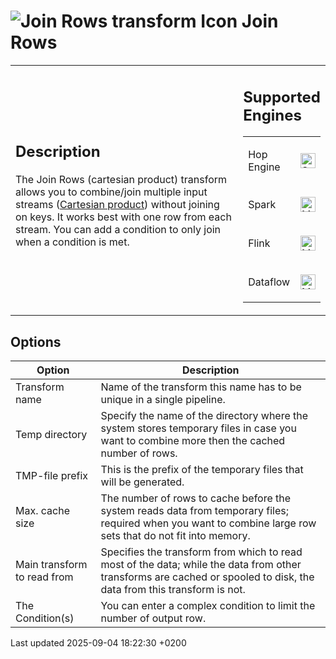 <div id="header">

# <span class="image image-doc-icon">![Join Rows transform Icon](../assets/images/transforms/icons/joinrows.svg)</span> Join Rows

</div>

<div id="content">

<div id="preamble">

<div class="sectionbody">

<table>
<colgroup>
<col style="width: 75%" />
<col style="width: 25%" />
</colgroup>
<tbody>
<tr class="odd">
<td><div class="content">
<div class="sect1">
<h2 id="_description">Description</h2>
<div class="sectionbody">
<div class="paragraph">
<p>The Join Rows (cartesian product) transform allows you to combine/join multiple input streams (<a href="https://en.wikipedia.org/wiki/Cartesian_product">Cartesian product</a>) without joining on keys. It works best with one row from each stream. You can add a condition to only join when a condition is met.</p>
</div>
</div>
</div>
</div></td>
<td><div class="content">
<div class="sect1">
<h2 id="_supported_engines">Supported Engines</h2>
<div class="sectionbody">
<table>
<tbody>
<tr class="odd">
<td><p>Hop Engine</p></td>
<td><div class="content">
<div class="paragraph">
<p><span class="image"><img src="../assets/images/check_mark.svg" alt="Supported" width="24" /></span></p>
</div>
</div></td>
</tr>
<tr class="even">
<td><p>Spark</p></td>
<td><div class="content">
<div class="paragraph">
<p><span class="image"><img src="../assets/images/question_mark.svg" alt="Maybe Supported" width="24" /></span></p>
</div>
</div></td>
</tr>
<tr class="odd">
<td><p>Flink</p></td>
<td><div class="content">
<div class="paragraph">
<p><span class="image"><img src="../assets/images/question_mark.svg" alt="Maybe Supported" width="24" /></span></p>
</div>
</div></td>
</tr>
<tr class="even">
<td><p>Dataflow</p></td>
<td><div class="content">
<div class="paragraph">
<p><span class="image"><img src="../assets/images/question_mark.svg" alt="Maybe Supported" width="24" /></span></p>
</div>
</div></td>
</tr>
</tbody>
</table>
</div>
</div>
</div></td>
</tr>
</tbody>
</table>

</div>

</div>

<div class="sect1">

## Options

<div class="sectionbody">

| Option                      | Description                                                                                                                                                           |
| --------------------------- | --------------------------------------------------------------------------------------------------------------------------------------------------------------------- |
| Transform name              | Name of the transform this name has to be unique in a single pipeline.                                                                                                |
| Temp directory              | Specify the name of the directory where the system stores temporary files in case you want to combine more then the cached number of rows.                            |
| TMP-file prefix             | This is the prefix of the temporary files that will be generated.                                                                                                     |
| Max. cache size             | The number of rows to cache before the system reads data from temporary files; required when you want to combine large row sets that do not fit into memory.          |
| Main transform to read from | Specifies the transform from which to read most of the data; while the data from other transforms are cached or spooled to disk, the data from this transform is not. |
| The Condition(s)            | You can enter a complex condition to limit the number of output row.                                                                                                  |

</div>

</div>

</div>

<div id="footer">

<div id="footer-text">

Last updated 2025-09-04 18:22:30 +0200

</div>

</div>
